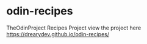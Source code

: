 # odin-recipes
TheOdinProject Recipes Project
view the project here https://drearydev.github.io/odin-recipes/